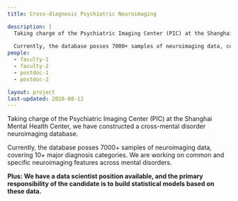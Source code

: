 ```yaml
---
title: Cross-diagnosis Psychiatric Neuroimaging

description: |
  Taking charge of the Psychiatric Imaging Center (PIC) at the Shanghai Mental Health Center, we have constructed a cross-mental disorder neuroimaging database. 
  
  Currently, the database posses 7000+ samples of neuroimaging data, covering 10+ major diagnosis categories. We are working on common and specific neuroimaging features across mental disorders.  
people:
  - faculty-1
  - faculty-2
  - postdoc-1
  - postdoc-2

layout: project
last-updated: 2020-08-12
---
```


Taking charge of the Psychiatric Imaging Center (PIC) at the Shanghai Mental Health Center, we have constructed a cross-mental disorder neuroimaging database. 

Currently, the database posses 7000+ samples of neuroimaging data, covering 10+ major diagnosis categories. We are working on common and specific neuroimaging features across mental disorders.

**Plus: We have a data scientist position available, and the primary responsibility of the candidate is to build statistical models based on these data.**
